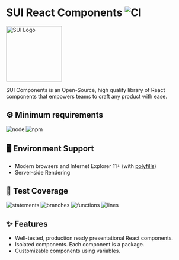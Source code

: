 # SUI React Components ![CI](https://github.com/SUI-Components/sui-components/workflows/CI/badge.svg)

<img src="https://avatars2.githubusercontent.com/u/13288987?s=200&v=4" alt="SUI Logo" width="150">

SUI Components is an Open-Source, high quality library of React components that empowers teams to craft any product with ease.

## ⚙️ Minimum requirements
![node](https://shields.io/badge/node-v16+-lightgray?logo=nodedotjs&logoWidth=20&style=for-the-badge)
![npm](https://shields.io/badge/npm-v7+-lightgrey?logo=npm&logoWidth=20&style=for-the-badge)

## 🖥 Environment Support

- Modern browsers and Internet Explorer 11+ (with [polyfills](https://github.com/SUI-Components/sui/tree/master/packages/sui-polyfills))
- Server-side Rendering

## 🧪 Test Coverage

![statements](https://shields.io/badge/statements-67.29%25-red)
![branches](https://shields.io/badge/branches-50.33%25-AA0000)
![functions](https://shields.io/badge/functions-50.56%25-AA0000)
![lines](https://shields.io/badge/lines-69.22%25-red)

## ✨ Features

- Well-tested, production ready presentational React components.
- Isolated components. Each component is a package.
- Customizable components using variables.
